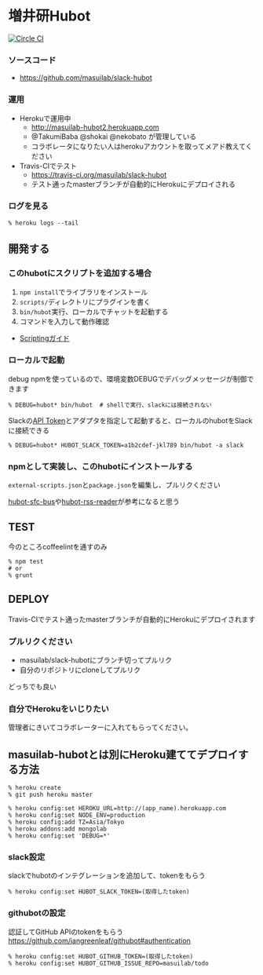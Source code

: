 # 増井研Hubot

[![Circle CI](https://circleci.com/gh/masuilab/slack-hubot.svg?style=svg)](https://circleci.com/gh/masuilab/slack-hubot)


### ソースコード
- https://github.com/masuilab/slack-hubot

### 運用

- Herokuで運用中
  - http://masuilab-hubot2.herokuapp.com
  - @TakumiBaba @shokai @nekobato が管理している
  - コラボレータになりたい人はherokuアカウントを取ってメアド教えてください
- Travis-CIでテスト
  - https://travis-ci.org/masuilab/slack-hubot
  - テスト通ったmasterブランチが自動的にHerokuにデプロイされる

### ログを見る

    % heroku logs --tail


## 開発する

### このhubotにスクリプトを追加する場合

1. `npm install`でライブラリをインストール
2. `scripts/`ディレクトリにプラグインを書く
3. `bin/hubot`実行、ローカルでチャットを起動する
4. コマンドを入力して動作確認

- [Scriptingガイド](https://github.com/github/hubot/blob/master/docs/scripting.md)


### ローカルで起動

debug npmを使っているので、環境変数DEBUGでデバッグメッセージが制御できます

    % DEBUG=hubot* bin/hubot  # shellで実行、slackには接続されない

Slackの[API Token](https://masuilab.slack.com/services)とアダプタを指定して起動すると、ローカルのhubotをSlackに接続できる

    % DEBUG=hubot* HUBOT_SLACK_TOKEN=a1b2cdef-jkl789 bin/hubot -a slack


### npmとして実装し、このhubotにインストールする

`external-scripts.json`と`package.json`を編集し、プルリクください

[hubot-sfc-bus](https://github.com/shokai/hubot-sfc-bus)や[hubot-rss-reader](https://github.com/shokai/hubot-rss-reader)が参考になると思う

## TEST
今のところcoffeelintを通すのみ

    % npm test
    # or
    % grunt


## DEPLOY

Travis-CIでテスト通ったmasterブランチが自動的にHerokuにデプロイされます


### プルリクください

- masuilab/slack-hubotにブランチ切ってプルリク
- 自分のリポジトリにcloneしてプルリク

どっちでも良い


### 自分でHerokuをいじりたい
管理者にきいてコラボレーターに入れてもらってください。


## masuilab-hubotとは別にHeroku建ててデプロイする方法

    % heroku create
    % git push heroku master

    % heroku config:set HEROKU_URL=http://(app_name).herokuapp.com
    % heroku config:set NODE_ENV=production
    % heroku config:add TZ=Asia/Tokyo
    % heroku addons:add mongolab
    % heroku config:set 'DEBUG=*'

### slack設定

slackでhubotのインテグレーションを追加して、tokenをもらう

    % heroku config:set HUBOT_SLACK_TOKEN=(取得したtoken)


### githubotの設定

認証してGitHub APIのtokenをもらう
https://github.com/iangreenleaf/githubot#authentication


    % heroku config:set HUBOT_GITHUB_TOKEN=(取得したtoken)
    % heroku config:set HUBOT_GITHUB_ISSUE_REPO=masuilab/todo
